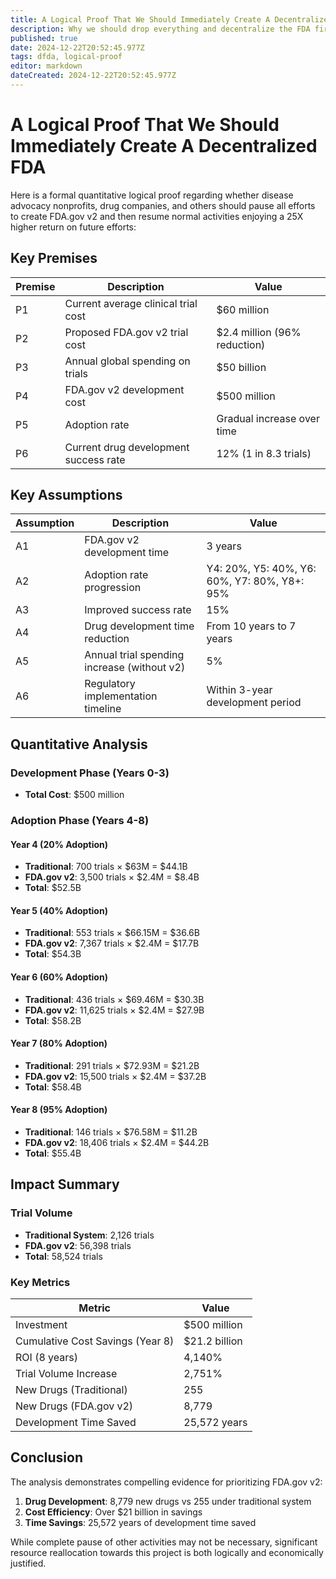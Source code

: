 ```yaml
---
title: A Logical Proof That We Should Immediately Create A Decentralized FDA 
description: Why we should drop everything and decentralize the FDA first
published: true
date: 2024-12-22T20:52:45.977Z
tags: dfda, logical-proof
editor: markdown
dateCreated: 2024-12-22T20:52:45.977Z
---
```


# A Logical Proof That We Should Immediately Create A Decentralized FDA

Here is a formal quantitative logical proof regarding whether disease advocacy nonprofits, drug companies, and others should pause all efforts to create FDA.gov v2 and then resume normal activities enjoying a 25X higher return on future efforts:

## Key Premises

| Premise | Description | Value |
|---------|-------------|--------|
| P1 | Current average clinical trial cost | $60 million |
| P2 | Proposed FDA.gov v2 trial cost | $2.4 million (96% reduction) |
| P3 | Annual global spending on trials | $50 billion |
| P4 | FDA.gov v2 development cost | $500 million |
| P5 | Adoption rate | Gradual increase over time |
| P6 | Current drug development success rate | 12% (1 in 8.3 trials) |

## Key Assumptions

| Assumption | Description | Value |
|------------|-------------|--------|
| A1 | FDA.gov v2 development time | 3 years |
| A2 | Adoption rate progression | Y4: 20%, Y5: 40%, Y6: 60%, Y7: 80%, Y8+: 95% |
| A3 | Improved success rate | 15% |
| A4 | Drug development time reduction | From 10 years to 7 years |
| A5 | Annual trial spending increase (without v2) | 5% |
| A6 | Regulatory implementation timeline | Within 3-year development period |

## Quantitative Analysis

### Development Phase (Years 0-3)
- **Total Cost**: $500 million

### Adoption Phase (Years 4-8)

#### Year 4 (20% Adoption)
- **Traditional**: 700 trials × $63M = $44.1B
- **FDA.gov v2**: 3,500 trials × $2.4M = $8.4B
- **Total**: $52.5B

#### Year 5 (40% Adoption)
- **Traditional**: 553 trials × $66.15M = $36.6B
- **FDA.gov v2**: 7,367 trials × $2.4M = $17.7B
- **Total**: $54.3B

#### Year 6 (60% Adoption)
- **Traditional**: 436 trials × $69.46M = $30.3B
- **FDA.gov v2**: 11,625 trials × $2.4M = $27.9B
- **Total**: $58.2B

#### Year 7 (80% Adoption)
- **Traditional**: 291 trials × $72.93M = $21.2B
- **FDA.gov v2**: 15,500 trials × $2.4M = $37.2B
- **Total**: $58.4B

#### Year 8 (95% Adoption)
- **Traditional**: 146 trials × $76.58M = $11.2B
- **FDA.gov v2**: 18,406 trials × $2.4M = $44.2B
- **Total**: $55.4B

## Impact Summary

### Trial Volume
- **Traditional System**: 2,126 trials
- **FDA.gov v2**: 56,398 trials
- **Total**: 58,524 trials

### Key Metrics

| Metric | Value |
|--------|--------|
| Investment | $500 million |
| Cumulative Cost Savings (Year 8) | $21.2 billion |
| ROI (8 years) | 4,140% |
| Trial Volume Increase | 2,751% |
| New Drugs (Traditional) | 255 |
| New Drugs (FDA.gov v2) | 8,779 |
| Development Time Saved | 25,572 years |

## Conclusion

The analysis demonstrates compelling evidence for prioritizing FDA.gov v2:

1. **Drug Development**: 8,779 new drugs vs 255 under traditional system
2. **Cost Efficiency**: Over $21 billion in savings
3. **Time Savings**: 25,572 years of development time saved

While complete pause of other activities may not be necessary, significant resource reallocation towards this project is both logically and economically justified.  